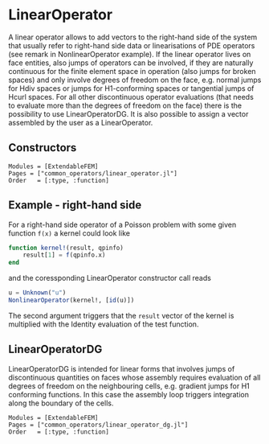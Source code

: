 
# LinearOperator

A linear operator allows to add vectors to the right-hand side of the system that usually refer to
right-hand side data or linearisations of PDE operators (see remark in NonlinearOperator example).
If the linear operator
lives on face entities, also jumps of operators can be involved, if they are naturally
continuous for the finite element space in operation (also jumps for broken spaces)
and only involve degrees of freedom on the face, e.g.
normal jumps for Hdiv spaces or jumps for H1-conforming spaces or tangential jumps
of Hcurl spaces. For all other discontinuous operator evaluations
(that needs to evaluate more than the degrees of freedom on the face)
there is the possibility to use LinearOperatorDG.
It is also possible to assign a vector assembled by the user as a LinearOperator.

## Constructors

```@autodocs
Modules = [ExtendableFEM]
Pages = ["common_operators/linear_operator.jl"]
Order   = [:type, :function]
```

## Example - right-hand side

For a right-hand side operator of a Poisson problem with some given function ```f(x)```
a kernel could look like
```julia
function kernel!(result, qpinfo)
    result[1] = f(qpinfo.x)
end
```
and the coressponding LinearOperator constructor call reads
```julia
u = Unknown("u")
NonlinearOperator(kernel!, [id(u)])
```
The second argument triggers that the ```result``` vector of the kernel is multiplied with the Identity evaluation of the test function.


## LinearOperatorDG

LinearOperatorDG is intended for linear forms that involves jumps of discontinuous quantities
on faces whose assembly requires evaluation of all degrees of freedom on the neighbouring cells,
e.g. gradient jumps for H1 conforming functions. In this case the assembly loop triggers
integration along the boundary of the cells.

```@autodocs
Modules = [ExtendableFEM]
Pages = ["common_operators/linear_operator_dg.jl"]
Order   = [:type, :function]
```